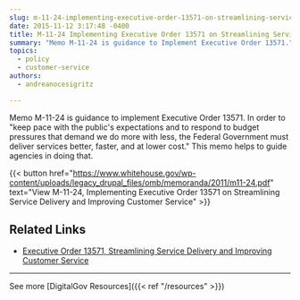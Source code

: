 ```yaml
---
slug: m-11-24-implementing-executive-order-13571-on-streamlining-service-delivery-and-improving-customer-service
date: 2015-11-12 3:17:48 -0400
title: M-11-24 Implementing Executive Order 13571 on Streamlining Service Delivery and Improving Customer Service
summary: "Memo M-11-24 is guidance to Implement Executive Order 13571."
topics:
  - policy
  - customer-service
authors:
  - andreanocesigritz

---
```


Memo M-11-24 is guidance to implement Executive Order 13571. In order to "keep pace with the public's expectations and to respond to budget pressures that demand we do more with less, the Federal Government must deliver services better, faster, and at lower cost." This memo helps to guide agencies in doing that.

{{< button href="https://www.whitehouse.gov/wp-content/uploads/legacy_drupal_files/omb/memoranda/2011/m11-24.pdf" text="View M-11-24, Implementing Executive Order 13571 on Streamlining Service Delivery and Improving Customer Service" >}}

## Related Links

- [Executive Order 13571, Streamlining Service Delivery and Improving Customer Service](https://www.whitehouse.gov/the-press-office/2011/04/27/executive-order-13571-streamlining-service-delivery-and-improving-custom)

---

See more [DigitalGov Resources]({{< ref "/resources" >}})
